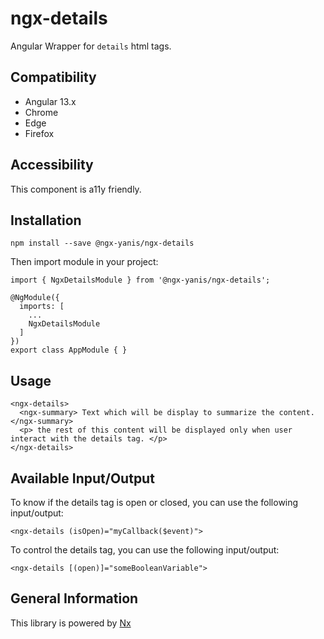 # ngx-details 

Angular Wrapper for `details` html tags.

## Compatibility
 * Angular 13.x
 * Chrome
 * Edge
 * Firefox

## Accessibility

This component is a11y friendly.

## Installation

```
npm install --save @ngx-yanis/ngx-details
```
Then import module in your project:
```
import { NgxDetailsModule } from '@ngx-yanis/ngx-details';

@NgModule({
  imports: [
    ...
    NgxDetailsModule
  ]
})
export class AppModule { }
```

## Usage

```
<ngx-details>
  <ngx-summary> Text which will be display to summarize the content. </ngx-summary>
  <p> the rest of this content will be displayed only when user interact with the details tag. </p>
</ngx-details>
```

## Available Input/Output
To know if the details tag is open or closed, you can use the following input/output:
```
<ngx-details (isOpen)="myCallback($event)">
```

To control the details tag, you can use the following input/output:
```
<ngx-details [(open)]="someBooleanVariable">
```


## General Information
This library is powered by [Nx](https://nx.dev/angular)
